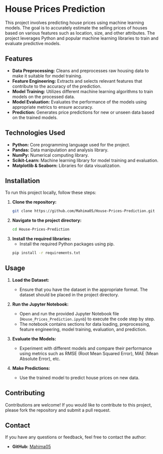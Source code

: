 # House Prices Prediction

This project involves predicting house prices using machine learning models. The goal is to accurately estimate the selling prices of houses based on various features such as location, size, and other attributes. The project leverages Python and popular machine learning libraries to train and evaluate predictive models.

## Features

- **Data Preprocessing:** Cleans and preprocesses raw housing data to make it suitable for model training.
- **Feature Engineering:** Extracts and selects relevant features that contribute to the accuracy of the prediction.
- **Model Training:** Utilizes different machine learning algorithms to train models on the processed data.
- **Model Evaluation:** Evaluates the performance of the models using appropriate metrics to ensure accuracy.
- **Prediction:** Generates price predictions for new or unseen data based on the trained models.

## Technologies Used

- **Python:** Core programming language used for the project.
- **Pandas:** Data manipulation and analysis library.
- **NumPy:** Numerical computing library.
- **Scikit-Learn:** Machine learning library for model training and evaluation.
- **Matplotlib & Seaborn:** Libraries for data visualization.

## Installation

To run this project locally, follow these steps:

1. **Clone the repository:**
   ```bash
   git clone https://github.com/Mahima05/House-Prices-Prediction.git
   ```
2. **Navigate to the project directory:**
   ```bash
   cd House-Prices-Prediction
   ```
3. **Install the required libraries:**
   - Install the required Python packages using pip.
   ```bash
   pip install -r requirements.txt
   ```

## Usage

1. **Load the Dataset:**
   - Ensure that you have the dataset in the appropriate format. The dataset should be placed in the project directory.
   
2. **Run the Jupyter Notebook:**
   - Open and run the provided Jupyter Notebook file (`House_Prices_Prediction.ipynb`) to execute the code step by step.
   - The notebook contains sections for data loading, preprocessing, feature engineering, model training, evaluation, and prediction.

3. **Evaluate the Models:**
   - Experiment with different models and compare their performance using metrics such as RMSE (Root Mean Squared Error), MAE (Mean Absolute Error), etc.

4. **Make Predictions:**
   - Use the trained model to predict house prices on new data.

## Contributing

Contributions are welcome! If you would like to contribute to this project, please fork the repository and submit a pull request.

## Contact

If you have any questions or feedback, feel free to contact the author:

- **GitHub:** [Mahima05](https://github.com/Mahima05)
